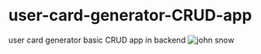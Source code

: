 # user-card-generator-CRUD-app
user card generator basic CRUD app in backend
![john snow](https://github.com/user-attachments/assets/afc79734-1f4d-4006-b7a6-334d9594e461)
